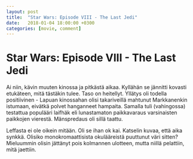```yaml
---
layout: post
title:  "Star Wars: Episode VIII - The Last Jedi"
date:   2018-01-04 18:00:00 +0300
categories: [movie, comment]
---
```


# Star Wars: Episode VIII - The Last Jedi

Ai niin, kävin muuten kinossa ja pitkästä aikaa. Kyllähän se jännitti kovasti etukäteen, mitä tästäkin tulee. Taso on heitellyt. Yllätys oli todella positiivinen - Lapuan kinossahan olisi takariveillä mahtunut Markkanenkin istumaan, eivätkä polvet hanganneet hampaita. Samalla tuli (vahingossa) testattua populääri laifhäk eli lunastamaton paikkavaraus varsinaisten paikkojen vierestä. Mänspredaus oli sillä taattu.

Leffasta ei ole oikein mitään. Oli se ihan ok kai. Katselin kuvaa, että aika synkkä. Olisiko monokromaattisista okulääreistä puuttunut väri sitten? Mieluummin olisin jättänyt pois kolmannen ulotteen, mutta niillä pelattiin, mitä jaettiin.

[//]: # "http://www.imdb.com/title/tt2527336/"